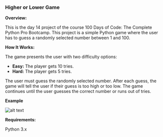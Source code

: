 ### **Higher or Lower Game**

**Overview:**

This is the day 14 project of the course 100 Days of Code: The Complete Python Pro Bootcamp. This project is a simple Python game where the user has to guess a randomly selected number between 1 and 100.

**How It Works:**

The game presents the user with two difficulty options:
- **Easy:** The player gets 10 tries.
- **Hard:** The player gets 5 tries.

The user must guess the randomly selected number. After each guess, the game will tell the user if their guess is too high or too low. The game continues until the user guesses the correct number or runs out of tries.


**Example**

![alt text](https://github.com/Bosaif39/example-pics/blob/main/D_14.PNG?raw=true)

**Requirements:**

Python 3.x
